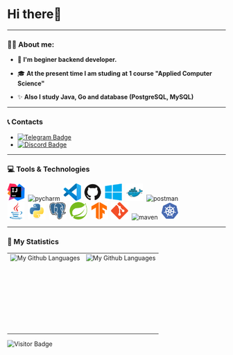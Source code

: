 
# Hi there👋

---

### :man_technologist: About me:

-  🌠 **I'm beginer backend developer.**

- 🎓 **At the present time I am studing at 1 course "Applied Computer Science"**

- :sparkles: **Also I study Java, Go and database (PostgreSQL, MySQL)**

---
### 📞 Contacts
- [![Telegram Badge](https://img.shields.io/badge/-Telegram-blue?style=flat&logo=Telegram&logoColor=white)](https://t.me/xduck7)
- [![Discord Badge](https://img.shields.io/badge/-Discord-mediumpurple?style=flat&logo=Discord&logoColor=white)](https://discordapp.com/users/376762459500838912/)
---

### 💻 Tools & Technologies

<div>
  <img src="https://github.com/JetBrains/logos/blob/master/web/intellij-idea/intellij-idea.svg" title="intelij" alt="intelij" width="40" height="40"/>&nbsp;
  <img src="https://www.svgrepo.com/show/354237/pycharm.svg" title="pycharm" alt="pycharm" width="40" height="40"/>&nbsp;
  <img src="https://github.com/devicons/devicon/blob/master/icons/vscode/vscode-original.svg" title="vscode" alt="vscode" width="40" height="40"/>&nbsp;
  <img src="https://github.com/devicons/devicon/blob/master/icons/github/github-original.svg" title="github" alt="github" width="40" height="40"/>&nbsp;
  <img src="https://github.com/devicons/devicon/blob/master/icons/windows8/windows8-original.svg" title="win" alt="win" width="40" height="40"/>&nbsp;
  <img src="https://github.com/devicons/devicon/blob/master/icons/docker/docker-original.svg" title="docker" alt="docker" width="40" height="40"/>&nbsp;
  <img src="https://icon.icepanel.io/Technology/svg/Postman.svg" title="postman" alt="postman" width="40" height="40"/>&nbsp;
</div>

<div>
  <img src="https://github.com/devicons/devicon/blob/master/icons/java/java-original.svg" title="java" alt="java" width="40" height="40"/>&nbsp
  <img src="https://github.com/devicons/devicon/blob/master/icons/python/python-original.svg" title="python" alt="python" width="40" height="40"/>&nbsp
  <img src="https://github.com/devicons/devicon/blob/master/icons/postgresql/postgresql-original.svg" title="postgresql" alt="postgresql" width="40" height="40"/>&nbsp
  <img src="https://github.com/devicons/devicon/blob/master/icons/spring/spring-original.svg" title="spring" alt="spring" width="40" height="40"/>&nbsp
  <img src="https://github.com/devicons/devicon/blob/master/icons/tensorflow/tensorflow-original.svg" title="tensorflow" alt="tensorflow" width="40" height="40"/>&nbsp
  <img src="https://github.com/devicons/devicon/blob/master/icons/git/git-original.svg" title="git" alt="git" width="40" height="40"/>&nbsp
  <img src="https://icon.icepanel.io/Technology/svg/Apache-Maven.svg" title="maven" alt="maven" width="40" height="40"/>&nbsp
  <img src="https://github.com/devicons/devicon/blob/master/icons/kubernetes/kubernetes-plain.svg" title="Kubernetes" alt="Kubernetes" width="40" height="40"/>&nbsp;
</div>

---

### 👀 My Statistics

  <table>
    <tr>
      <td>
        <img height="180px" align="left" alt="My Github Languages" src="https://github-readme-stats-sigma-five.vercel.app/api/top-langs/?username=xduck7&layout=compact&theme=synthwave" />
      </td>
      <td>
        <img height="180px" align="left" alt="My Github Languages" src="https://github-readme-stats.vercel.app/api?username=xduck7&show_icons=true&theme=synthwave" />
      </td>
    </tr>
  </table>

![Visitor Badge](https://visitor-badge.laobi.icu/badge?page_id=xduck7)
